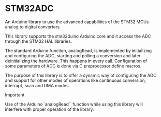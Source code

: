 # STM32ADC
An Arduino library to use the advanced capabilities of the STM32 MCUs analog to digital converters. 

This library supports the stm32duino Arduino core and it access the ADC through the STM32 HAL libraries. 

The standard Arduino function, analogRead, is implemented by initializing and configuring the ADC, starting and polling a conversion and later deinitializing the hardware. This happens in every call. Configuration of some parameters of ADC is done via C preprocessor define macros. 

The purpose of this library is to offer a dynamic way of configuring the ADC and support for other modes of operations like continuous conversion, interrupt, scan and DMA modes.

>[!IMPORTANT]
>Use of the Arduino `analogRead`` function while using this library will
>interfere with proper operation of the library.



